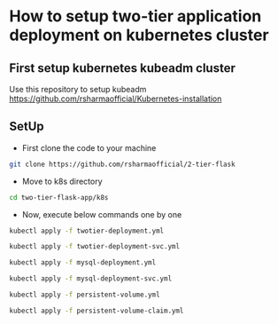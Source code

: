 # How to setup two-tier application deployment on kubernetes cluster
## First setup kubernetes kubeadm cluster
Use this repository to setup kubeadm https://github.com/rsharmaofficial/Kubernetes-installation

## SetUp
- First clone the code to your machine
```bash
git clone https://github.com/rsharmaofficial/2-tier-flask
```
- Move to k8s directory
```bash
cd two-tier-flask-app/k8s
```
- Now, execute below commands one by one
```bash
kubectl apply -f twotier-deployment.yml
```
```bash
kubectl apply -f twotier-deployment-svc.yml
```
```bash
kubectl apply -f mysql-deployment.yml
```
```bash
kubectl apply -f mysql-deployment-svc.yml
```
```bash
kubectl apply -f persistent-volume.yml
```
```bash
kubectl apply -f persistent-volume-claim.yml
```
